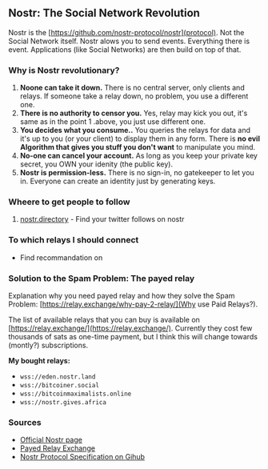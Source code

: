 ## Nostr: The Social Network Revolution
Nostr is the [https://github.com/nostr-protocol/nostr](protocol). Not the Social Network itself. Nostr alows you to send events. Everything there is event. Applications (like Social Networks) are then build on top of that.

### Why is Nostr revolutionary?

1. **Noone can take it down.** There is no central server, only clients and relays. If someone take a relay down, no problem, you use a different one.
2. **There is no authority to censor you.** Yes, relay may kick you out, it's same as in the point 1 .above, you just use different one.
3. **You decides what you consume..** You queries the relays for data and it's up to you (or your client) to display them in any form. There is **no evil Algorithm that gives you stuff you don't want** to manipulate you mind.
5. **No-one can cancel your account.** As long as you keep your private key secret, you OWN your idenity (the public key).
6. **Nostr is permission-less.** There is no sign-in, no gatekeeper to let you in. Everyone can create an identity just by generating keys.

### Wheere to get people to follow

1. [nostr.directory](https://www.nostr.directory/) - Find your twitter follows on  nostr

### To which relays I should connect

- Find recommandation on [](https://nostrgraph.net/relay_recommendation#)

### Solution to the Spam Problem: The payed relay

Explanation why you need payed relay and how they solve the Spam Problem: [https://relay.exchange/why-pay-2-relay/](Why use Paid Relays?).

The list of available relays that you can buy is available on [https://relay.exchange/](https://relay.exchange/). Currently they cost few thousands of sats as one-time payment, but I think this will change towards (montly?) subscriptions.

**My bought relays:**
- `wss://eden.nostr.land`
- `wss://bitcoiner.social`
- `wss://bitcoinmaximalists.online`
- `wss://nostr.gives.africa`

### Sources
- [Official Nostr page](https://nostr.com/)
- [Payed Relay Exchange](https://relay.exchange/)
- [Nostr Protocol Specification on Gihub](https://github.com/nostr-protocol/nostr)
